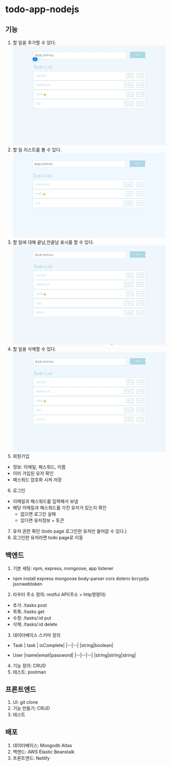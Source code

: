 # todo-app-nodejs

## 기능

1. 할 일을 추가할 수 있다.<br/>
   <img src="./assets/create.gif">
2. 할 일 리스트를 볼 수 있다.<br/>
   <img src="./assets/read.png">
3. 할 일에 대해 끝남,안끝남 표시를 할 수 있다.<br/>
   <img src="./assets/update.gif">
4. 할 일을 삭제할 수 있다.<br/>
   <img src="./assets/delete.gif">
5. 회원가입

- 정보: 이메일, 패스워드, 이름
- 이미 가입된 유저 확인
- 패스워드 암호화 시켜 저장

6. 로그인

- 이메일과 패스워드를 입력해서 보냄
- 해당 이메일과 패스워드를 가진 유저가 있는지 확인
  - 없으면 로그인 실패
  - 있다면 유저정보 + 토큰

7. 유저 권한 확인 (todo page 로그인한 유저만 들어갈 수 있다.)
8. 로그인한 유저라면 todo page로 이동

## 백엔드

1. 기본 세팅: npm, express, mongoose, app listener

- npm install express mongoose body-parser cors dotenv bcryptjs jsonwebtoken

2. 라우터 주소 정의: restful API(주소 + http명령어)

- 추가: /tasks post
- 목록: /tasks get
- 수정: /tasks/:id put
- 삭제: /tasks/:id delete

3. 데이터베이스 스키마 정의

- Task
  | task | isComplete|
  |--|--|
  |string|boolean|

- User
  |name|email|password|
  |--|--|--|
  |string|string|string|

4. 기능 정의: CRUD
5. 테스트: postman

## 프론트엔드

1. UI: git clone
2. 기능 만들기: CRUD
3. 테스트

## 배포

1. 데이터베이스: Mongodb Altas
2. 백엔드: AWS Elastic Beanstalk
3. 프론트엔드: Netlify
